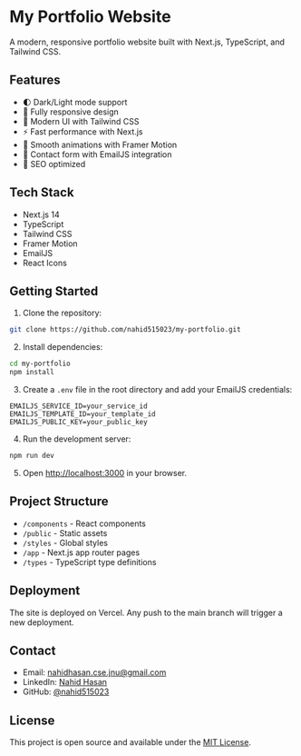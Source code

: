 # My Portfolio Website

A modern, responsive portfolio website built with Next.js, TypeScript, and Tailwind CSS.

## Features

- 🌓 Dark/Light mode support
- 📱 Fully responsive design
- 🎨 Modern UI with Tailwind CSS
- ⚡ Fast performance with Next.js
- 🔄 Smooth animations with Framer Motion
- 📧 Contact form with EmailJS integration
- 🎯 SEO optimized

## Tech Stack

- Next.js 14
- TypeScript
- Tailwind CSS
- Framer Motion
- EmailJS
- React Icons

## Getting Started

1. Clone the repository:
```bash
git clone https://github.com/nahid515023/my-portfolio.git
```

2. Install dependencies:
```bash
cd my-portfolio
npm install
```

3. Create a `.env` file in the root directory and add your EmailJS credentials:
```env
EMAILJS_SERVICE_ID=your_service_id
EMAILJS_TEMPLATE_ID=your_template_id
EMAILJS_PUBLIC_KEY=your_public_key
```

4. Run the development server:
```bash
npm run dev
```

5. Open [http://localhost:3000](http://localhost:3000) in your browser.

## Project Structure

- `/components` - React components
- `/public` - Static assets
- `/styles` - Global styles
- `/app` - Next.js app router pages
- `/types` - TypeScript type definitions

## Deployment

The site is deployed on Vercel. Any push to the main branch will trigger a new deployment.

## Contact

- Email: nahidhasan.cse.jnu@gmail.com
- LinkedIn: [Nahid Hasan](https://www.linkedin.com/in/nahid-hasan-noyon)
- GitHub: [@nahid515023](https://github.com/nahid515023)

## License

This project is open source and available under the [MIT License](LICENSE).
